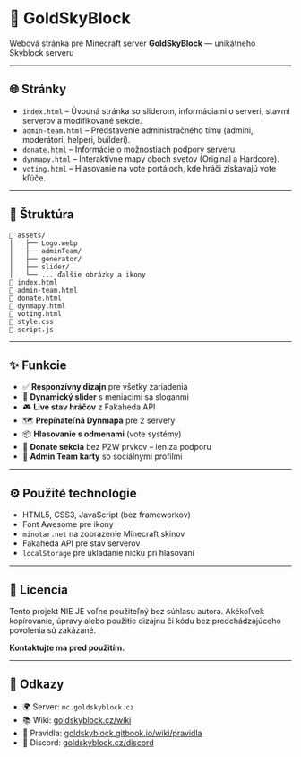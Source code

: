 # 🌟 GoldSkyBlock

Webová stránka pre Minecraft server **GoldSkyBlock** — unikátneho Skyblock serveru

---

## 🌐 Stránky

- `index.html` – Úvodná stránka so sliderom, informáciami o serveri, stavmi serverov a modifikované sekcie.
- `admin-team.html` – Predstavenie administračného tímu (admini, moderátori, helperi, builderi).
- `donate.html` – Informácie o možnostiach podpory serveru.
- `dynmapy.html` – Interaktívne mapy oboch svetov (Original a Hardcore).
- `voting.html` – Hlasovanie na vote portáloch, kde hráči získavajú vote kľúče.

---

## 🧱 Štruktúra

```
📁 assets/
│   ├── Logo.webp
│   ├── adminTeam/
│   ├── generator/
│   ├── slider/
│   └── ... ďalšie obrázky a ikony
📄 index.html
📄 admin-team.html
📄 donate.html
📄 dynmapy.html
📄 voting.html
📄 style.css
📄 script.js
```

---

## ✨ Funkcie

- ✅ **Responzívny dizajn** pre všetky zariadenia
- 🔄 **Dynamický slider** s meniacimi sa sloganmi
- 🎮 **Live stav hráčov** z Fakaheda API
- 🗺️ **Prepínateľná Dynmapa** pre 2 servery
- 📦 **Hlasovanie s odmenami** (vote systémy)
- 💸 **Donate sekcia** bez P2W prvkov – len za podporu
- 👥 **Admin Team karty** so sociálnymi profilmi

---

## ⚙️ Použité technológie

- HTML5, CSS3, JavaScript (bez frameworkov)
- Font Awesome pre ikony
- `minotar.net` na zobrazenie Minecraft skinov
- Fakaheda API pre stav serverov
- `localStorage` pre ukladanie nicku pri hlasovaní

---


## 📄 Licencia

Tento projekt NIE JE voľne použiteľný bez súhlasu autora.
Akékoľvek kopírovanie, úpravy alebo použitie dizajnu či kódu bez predchádzajúceho povolenia sú zakázané.

**Kontaktujte ma pred použitím.**

---

## 🔗 Odkazy

- 🌍 Server: `mc.goldskyblock.cz`
- 📚 Wiki: [goldskyblock.cz/wiki](https://goldskyblock.cz/wiki)
- 📜 Pravidla: [goldskyblock.gitbook.io/wiki/pravidla](https://goldskyblock.gitbook.io/wiki/pravidla)
- 💬 Discord: [goldskyblock.cz/discord](http://goldskyblock.cz/discord)
